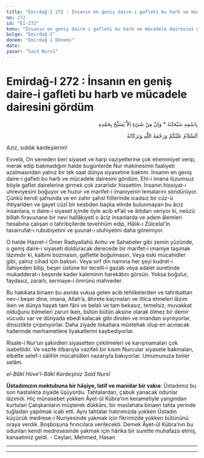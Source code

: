 ```yaml
---
title: "Emirdağ-I 272 : İnsanın en geniş daire-i gafleti bu harb ve mücadele dairesini gördüm"
no: 272
id: "E1-272"
konu: "İnsanın en geniş daire-i gafleti bu harb ve mücadele dairesini gördüm"
bolge: "Emirdağ-I"
donem: "Emirdağ 1 Dönemi"
date: 
yazar: "Said Nursî"
---
```


# Emirdağ-I 272 : İnsanın en geniş daire-i gafleti bu harb ve mücadele dairesini gördüm

<p class="arabic" dir="rtl" title="Meal: “Subhân Allah’ın adıyla” * “Hiçbir şey yoktur ki O'nu hamd ile tesbih etmesin” [İsrâ 17:44]">بِاسْمِهِ سُبْحَانَهُ * وَاِنْ مِنْ شَىْءٍ اِلاَّ يُسَبِّحُ بِحَمْدِهِ</p>

<p class="arabic" dir="rtl" title="Meal: “Allah’ın selâmı, rahmeti ve bereketleri, üzerinize olsun.”">اَلسَّلاَمُ عَلَيْكُمْ وَرَحْمَةُ اللّٰهِ وَبَرَكَاتُهُ</p>

Aziz, sıddık kardeşlerim!

Evvelâ, On seneden beri siyaset ve harp vaziyetlerine çok ehemmiyet verip, merak edip bakmadığım halde bugünlerde Nur makinesinin faaliyeti azalmasından yalnız bir tek saat dünya siyasetine baktım. İnsanın en geniş daire-i gafleti bu harb ve mücadele dairesini gördüm. Ehl-i imana lüzumsuz böyle gaflet dairelerine girmek çok zararlıdır hissettim. İnsanın hissiyat-ı uhreviyesini boğuyor ve huzur ve marifet-i imaniyenin lemalarını söndürüyor. Çünkü kendi şahsında ve en zahir şahsî fiillerinde icadsız bir cüz-ü ihtiyarîden ve gayet cüzî bir kesbden başka elinde bulunmayan bu âciz insanlara, o daire-i siyaset içinde öyle acib ef’ali ve iktidarı veriyor ki, neûzü billah firavunane bir nevi hallâkıyeti o âciz insanlarda ve adem âlemleri hesabına çalışan o tahribçilerde tevehhüm edip, Hâlık-ı Zülcelal’in tasarrufat-ı rububiyetini ve şuunat-ı uluhiyetini daha göremiyor.

O halde Hazret-i Ömer Radıyallahü Anhu ve Sahabeler gibi zemin yüzünde, o geniş daire-i siyaseti dolduracak derecede bir marifet-i imaniye taşımak lâzımdır ki, kalbini bozmasın, gaflette boğulmasın. Veya eski mücahidler gibi, yalnız cihad için baksın. Veya sırf din namına her şeyi kudret-i İlahiyeden bilip, beşer üstüne bir tecelli-i gazab veya adalet suretinde mukadderat-ı beşerde kader kaleminin harekâtını görsün. Yoksa boğulur, faydasız, zararlı, sermaye-i ömrünü mahveder.

Bu hakikata binaen bu asırda vukua gelen acib tehlikelerden ve tahribattan nev-i beşer dine, imana, Allah’a, âhirete kaçmaları ve iltica etmeleri lâzım iken ve dünya hayatı tam fâni ve belalı ve tam bekasız, temelsiz, muvakkat olduğunu bilmeleri zaruri iken, bütün bütün aksine olarak ölmez bir demir vücudu var ve dünyada ebedî kalacak gibi dinden ve imandan sıyrılıyorlar, dinsizlikte çırpınıyorlar. Daha ziyade tokatlara müstehak olup en acınacak hallerinde merhametlere liyakatlerini kaybediyorlar.

Risale-i Nur’un şakirdleri siyasetten çekilmeleri ve karışmamaları çok isabetlidir. Ve vazife itibarıyla vazifeli bir kısım Nurcular siyasete bakmaları, elbette selef-i sâlihîn mücahidleri nazarıyla bakıyorlar. Umumunuza binler selâm.

*el-Bâkî Hüve’l-Bâkî*
*Kardeşiniz*
*Said Nursî*

**Üstadımızın mektubuna bir hâşiye, latif ve manidar bir vakıa**: Üstadımız bu son hastalıkta ziyade üşüyordu. Tahtalardan, çabuk yanacak odunlar lâzımdı. Hiç münasebet yokken Âyet-ül Kübra’nın kerametiyle yangından kurtulan Çalışkanların müşterek dükkânı, bir maslahata binaen tahta yerinde tuğladan yapılmak icab etti. Aynı tahtalar hatırımızda yokken Üstadın küçücük medrese-i Nuriyesinde yakmak için fikrimizde yokken bütününü oraya verdik. Boşboşuna fırıncılara verilecekti. Demek Âyet-ül Kübra’nın bu odunları kendi medresesinde yakmak için hârika bir surette muhafaza etmiş, kanaatimiz geldi. - Ceylan, Mehmed, Hasan

***

***
[^1]: Nazifin makinesi işliyor mu? Hüsrev'in makine kağıtları neden İstanbul'dan gönderilmiyor.
[^2]: Burada bir kaymakam bir doktora demiş ki: "Said Nursî'nin vücudu ortadan kalkmalı." Yarı resmi Üstad aleyhinde itlâf planını ifşa etmiş. Üstadımız işitti, o memurdan çok kızdı. Hatta size bir mektup da yazmış. Şimdi Üstadımız der ki: "O memur dost idi ki o gizli planı ifşa etti, bizi ikaz etti. Hatta hem onu hem o doktoru buradan kaldırdılar." Fakat hiç merak etmeyiniz. Üstadımızın büyük bir hıfz-ı İlahi içinde olduğunu hissediyoruz. - Ceylan
